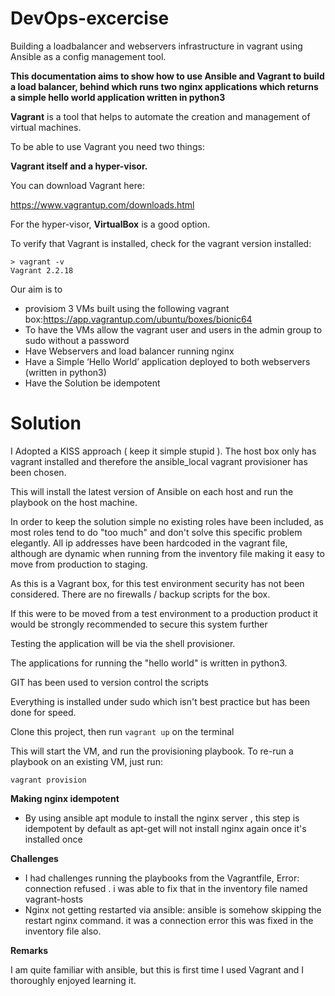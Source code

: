 # DevOps-excercise
Building a loadbalancer and webservers infrastructure in vagrant using Ansible as a config management tool.

**This documentation aims to show how to use Ansible and Vagrant to build a load balancer, behind which runs two nginx applications which returns a simple hello world application written in python3**

**Vagrant** is a tool that helps to automate the creation and management of virtual machines.

To be able to use Vagrant you need two things: 

**Vagrant itself and a hyper-visor.**

You can download Vagrant here:

https://www.vagrantup.com/downloads.html

For the hyper-visor, **VirtualBox** is a good option.

To verify that Vagrant is installed, check for the vagrant version installed:

```
> vagrant -v
Vagrant 2.2.18
```

Our aim is to 
- provisiom 3 VMs built using the following vagrant box:https://app.vagrantup.com/ubuntu/boxes/bionic64
- To have the VMs allow the vagrant user and users in the admin group to sudo without a password
- Have Webservers and load balancer running nginx
- Have a Simple ‘Hello World’ application deployed to both webservers (written in python3)
- Have the Solution be idempotent

# Solution

I Adopted a KISS approach ( keep it simple stupid ). The host box only has vagrant installed and therefore the ansible_local vagrant provisioner has been chosen.

This will install the latest version of Ansible on each host and run the playbook on the host machine.

In order to keep the solution simple no existing roles have been included, as most roles tend to do "too much" and don't solve this specific problem elegantly.
All ip addresses have been hardcoded in the vagrant file, although are dynamic when running from the inventory file making it easy to move from production to staging. 

As this is a Vagrant box, for this test environment security has not been considered. There are no firewalls / backup scripts for the box.

If this were to be moved from a test environment to a production product it would be strongly recommended to secure this system further 

Testing the application will be via the shell provisioner. 

The applications for running the "hello world" is written in python3. 

GIT has been used to version control the scripts

Everything is installed under sudo which isn't best practice but has been done for speed.



Clone this project, then run `vagrant up` on the terminal

This will start the VM, and run the provisioning playbook. To re-run a playbook on an existing VM, just run:

`vagrant provision`


**Making nginx idempotent**

- By using ansible apt module to install the nginx server , this step is idempotent by default as apt-get will not install nginx again once it's installed once

**Challenges**
- I had challenges running the playbooks from the Vagrantfile, Error: connection refused . i was able to fix that in the inventory file named vagrant-hosts
- Nginx not getting restarted via ansible: ansible is somehow skipping the restart nginx command. it was a connection error this was fixed in the inventory file also.


**Remarks**

 I am quite familiar with ansible, but this is first time I used Vagrant and I thoroughly enjoyed learning it. 


